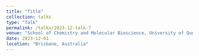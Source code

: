 ```yaml
---
title: "Title"
collection: talks
type: "Talk"
permalink: /talks/2023-12-talk-7
venue: "School of Chemistry and Molecular Bioscience, University of Queensland"
date: 2023-12-01
location: "Brisbane, Australia"
---
```


